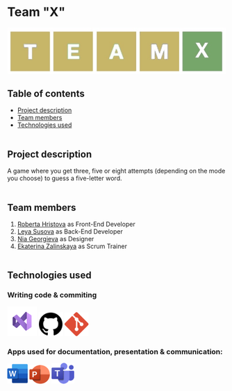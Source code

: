 # Team "X"
![team logo](icons/team-logo.jpg)
  
## Table of contents
* [Project description](#description)<br>
* [Team members](#teamMembers)<br>
* [Technologies used](#technologies)
<br></br>

## Project description <a name="description">
A game where you get three, five or eight attempts (depending on the mode you choose) to guess a five-letter word.
<br></br>

## Team members <a name="teamMembers"></a>
1. [Roberta Hristova](https://github.com/RFHristova23) as Front-End Developer
2. [Leya Susova](https://github.com/LESusova23) as Back-End Developer
3. [Nia Georgieva](https://github.com/NGGeorgieva23) as Designer
4. [Ekaterina Zalinskaya](https://github.com/EDZalinskaya23) as Scrum Trainer
<br></br>

## Technologies used <a name="technologies"></a>
### Writing code & commiting
<img src="icons/visualStudio.png" alt="Visual Studio" width="68"/> <img src="icons/github.png" alt="GitHub Icon" width="56"/> <img src="icons/git-logo.png" alt="Git" width="55"/>
### Apps used for documentation, presentation & communication:
<img src="icons/wordIcon.png" alt="Word" width="47"/> <img src="icons/powerPointIcon.png" alt="PowerPoint" width="47"/> <img src="icons/teamsIcon.png" alt="Teams" width="52"/>
